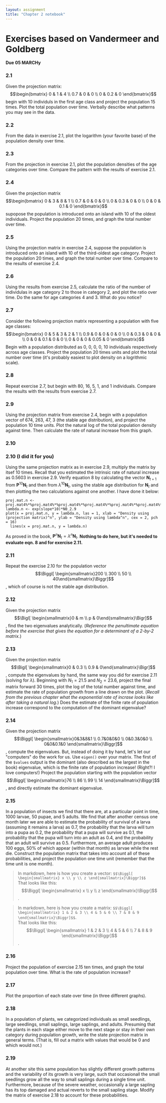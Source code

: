 ```yaml
---
layout: assignment
title: "Chapter 2 notebook"
---
```


# Exercises based on Vandermeer and Goldberg
**Due 05 MARCHy**

### 2.1
Given the projection matrix:
$$\begin{bmatrix}
0 & 1 & 4 \\
0.7 & 0 & 0 \\
0 & 0.2 & 0
\end{bmatrix}$$
begin with 10 individuls in the first age class and project the population 15 times. Plot the total population over time. Verbally describe what patterns you may see in the data.

### 2.2
From the data in exercise 2.1, plot the logarithm (your favorite base) of the population density over time.

### 2.3
From the projection in exercise 2.1, plot the population densities of the age categories over time. Compare the pattern with the results of exercise 2.1.

### 2.4
Given the projection matrix
$$\begin{bmatrix}
0   & 3   & 8   & 1 \\
0.7 & 0   & 0   & 0 \\
0   & 0.3 & 0   & 0 \\
0   & 0   & 0.1 & 0
\end{bmatrix}$$
supopose the population is introduced onto an island with 10 of the oldest individuals. Project the population 20 times, and graph the total number over time.

### 2.5
Using the projection matrix in exercise 2.4, suppose the population is introduced onto an island with 10 of the third-oldest age category. Project the population 20 times, and graph the total number over time. Compare to the results of exercise 2.4.

### 2.6
Using the results from exercise 2.5, calculate the ratio of the number of individulas in age category 2 to those in category 2, and plot the ratio over time. Do the same for age categories 4 and 3. What do you notice?

### 2.7
Consider the following projection matrix representing a population with five age classes:
$$\begin{bmatrix}
0 & 5 & 3 & 2 & 1 \\
0.9 & 0 & 0 & 0 & 0 \\
0 & 0.3 & 0 & 0 &  \\
0 & 0 & 0.1 & 0 & 0 \\
0 & 0 & 0 & 0.05 & 0
\end{bmatrix}$$
Begin with a population distributed as 0, 0, 0, 0, 10 individuals respectively across age classes. Project the population 20 times units and plot the total number over time (it's probably easiest to plot density on a logrithmic scale).

### 2.8
Repeat exercise 2.7, but begin with 80, 16, 5, 1, and 1 individuals. Compare the results with the results from exercise 2.7.

### 2.9
Using the projection matrix from exercise 2.4, begin with a population vector of 674, 263, 47, 3 (the stable age distribution), and project the population 10 time units. Plot the natural log of the total population density against time. Then calculate the rate of natural increase from this graph.

### 2.10
### 2.10 (I did it for you)
Using the same projection matrix as in exercise 2.9, multiply the matrix by itsef 10 times. Recall that you estimated the intrinsic rate of natural increase as 0.5603 in exercise 2.9. Verify equation 8 by calculating the vector $\mathbf{N}_{t+1}$ from $\mathbf{P}^{10}\mathbf{N}_t$ and then from $\lambda ^10\mathbf{N}_t$, using the stable age distribution for $\mathbf{N}_t$ and then plotting the two calculations against one another. I have done it below:  
```
proj.mat.n <- proj.mat4%*%proj.mat4%*%proj.mat4%*%proj.mat4%*%proj.mat4%*%proj.mat4%*%proj.mat4%*%proj.mat4%*%proj.mat4%*%proj.mat4%*%N0_2.9
lambda.n <- exp(slope*10)*N0_2.9
plot(x = proj.mat.n, y = lambda.n, las = 1, xlab = "Density using (projection matrix)^n", ylab = "Density using lambda^n", cex = 2, pch = 16)
  lines(x = proj.mat.n, y = lambda.n)
```  
As proved in the book, $\mathbf{P}^n\mathbf{N}_t = \lambda ^n\mathbf{N}_t$. **Nothing to do here, but it's needed to evaluate eqn. 8 and for exercise 2.11.**

### 2.11
Repeat the exercise 2.10 for the population vector $$\Biggl[ \begin{smallmatrix}200 \\ 300 \\ 50 \\ 40\end{smallmatrix}\Biggr]$$, which of course is not the stable age distribution.

### 2.12
Given the projection matrix $$\Bigl[ \begin{smallmatrix}0 & m \\ p & 0\end{smallmatrix}\Bigr]$$, find the two eigenvalues analytically. (*Reference the penultimate equation before the exercise that gives the equation for a determinant of a 2-by-2 matrix.*)

### 2.13
Given the projection matrix $$\Bigl[ \begin{smallmatrix}0 & 0.3 \\ 0.9 & 0\end{smallmatrix}\Bigr]$$, compute the eigenvalues by hand, the same way you did for exercise 2.11 (solving for $\lambda$). Beginning with $N_1 = 21.5$ and $N_2 = 23.6$, project the final matrix forward 30 times, plot the log of the total number against time, and estimate the rate of population growth from a line drawn on the plot. (*Recall from the previous chapter what the exponential rate of incrase looks like after taking a natural log.*) Does the estimate of the finite rate of population increase correspond to the computation of the dominant eigenvalue?

### 2.14
Given the projection matrix $$\Biggl[ \begin{smallmatrix}0&3&8&1 \\ 0.7&0&0&0 \\ 0&0.3&0&0 \\ 0&0&0.1&0  \end{smallmatrix}\Biggr]$$, compute the eigenvalues. But, instead of doing it by hand, let's let our "computers" do the work for us. Use `eigen()` over your matrix. The first of the `$values` output is the dominant (also described as the largest in the book) eigenvalue, which is the finite rate of population increase! (Right?! I love computers!) Project the population starting with the population vector $$\Biggl[ \begin{smallmatrix}76 \\ 86 \\ 99 \\ 14  \end{smallmatrix}\Biggr]$$, and directly estimate the dominant eigenvalue.


### 2.15
In a population of insects we find that there are, at a particular point in time, 1000 larvae, 50 pupae, and 5 adults. We find that after another census one month later we are able to estimate the probability of survival of a larva (assuming it remains a larva) as 0.7, the probability that the larva will turn into a pupa as 0.2, the probability that a pupa will survive as 0.1, the probability that the pupa will turn into an adult as 0.4, and the probability that an adult will survive as 0.5. Furthermore, an average adult produces 100 eggs, 50% of which appear (within that month) as larvae while the rest die. Construct the population matrix that takes into account all of these probabilities, and project the population one time unit (remember that the time unit is one month).

> In markdown, here is how you create a vector: `$$\Biggl[ \begin{smallmatrix} x \\ y \\ z \end{smallmatrix}\Biggr]$$`  
That looks like this: $$\Biggl[ \begin{smallmatrix} x \\ y \\ z \end{smallmatrix}\Biggr]$$.

> In markdown, here is how you create a matrix: `$$\Biggl[ \begin{smallmatrix} 1 & 2 & 3 \\ 4 & 5 & 6 \\ 7 & 8 & 9 \end{smallmatrix}\Biggr]$$`.  
That looks like this: $$\Biggl[ \begin{smallmatrix} 1 & 2 & 3 \\ 4 & 5 & 6 \\ 7 & 8 & 9 \end{smallmatrix}\Biggr]$$.

### 2.16
Project the population of exercise 2.15 ten times, and graph the total population over time. What is the rate of population increase?

### 2.17
Plot the proportion of each state over time (in three different graphs).

### 2.18
In a population of plants, we categorized individuals as small seedlings, large seedlings, small saplings, large saplings, and adults. Presuming that the plants in each stage either move to the next stage or stay in their own category during population growth, write the state projection matrix in general terms. (That is, fill out a matrix with values that would be 0 and which would not.)

### 2.19
At another site this same population has slightly different growth patterns and the variability of its growth is very large, such that occasionall the small seedlings grow all the way to small saplings during a single time unit. Furthermore, because of the severe weather, occasionally a large sapling has its top damaged and actual reverts to the small sapling stage. Modify the matrix of exercise 2.18 to account for these probabilities.